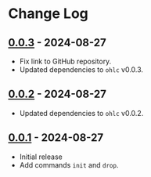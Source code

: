 # Change Log

## [0.0.3](https://github.com/typedduck/ohlcv/tree/ohlcv-ctl-v0.0.3) - 2024-08-27

- Fix link to GitHub repository.
- Updated dependencies to `ohlc` v0.0.3.

## [0.0.2](https://github.com/typedduck/ohlcv/tree/ohlcv-ctl-v0.0.2) - 2024-08-27

- Updated dependencies to `ohlc` v0.0.2.

## [0.0.1](https://github.com/typedduck/ohlcv/tree/ohlcv-ctl-v0.0.1) - 2024-08-27

- Initial release
- Add commands `init` and `drop`.
